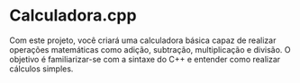 # Calculadora.cpp
Com este projeto, você criará uma calculadora básica capaz de realizar operações matemáticas como adição, subtração, multiplicação e divisão.
O objetivo é familiarizar-se com a sintaxe do C++ e entender como realizar cálculos simples.
